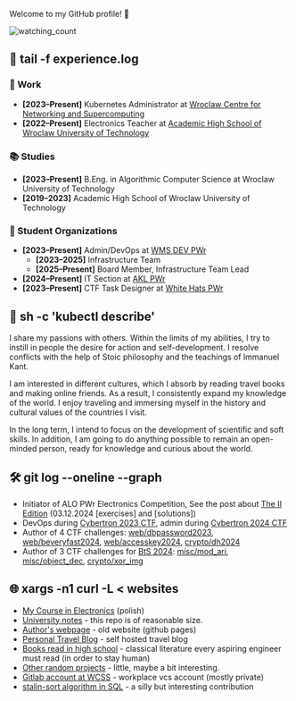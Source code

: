 Welcome to my GitHub profile! 👋

<img src="https://komarev.com/ghpvc/?username=Rafisto" alt="watching_count" />

## 📂 tail -f experience.log

### 🏢 Work
- **[2023–Present]** Kubernetes Administrator at [Wroclaw Centre for Networking and Supercomputing](https://wcss.pl/en/)  
- **[2022–Present]** Electronics Teacher at [Academic High School of Wroclaw University of Technology](https://liceum.pwr.edu.pl/)  

### 📚 Studies
- **[2023–Present]** B.Eng. in Algorithmic Computer Science at Wroclaw University of Technology  
- **[2019–2023]** Academic High School of Wroclaw University of Technology  

### 🚀 Student Organizations
- **[2023–Present]** Admin/DevOps at [WMS DEV PWr](https://pl.linkedin.com/company/wms-dev)  
  - **[2023–2025]** Infrastructure Team
  - **[2025–Present]** Board Member, Infrastructure Team Lead
- **[2024–Present]** IT Section at [AKL PWr](https://akl.pwr.edu.pl/)  
- **[2023–Present]** CTF Task Designer at [White Hats PWr](https://whitehats.pwr.edu.pl/kurs-pentestera/)  

## 🎸 sh -c 'kubectl describe'

I share my passions with others. Within the limits of my abilities, I try to instill in people the desire for action and self-development. I resolve conflicts with the help of Stoic philosophy and the teachings of Immanuel Kant.

I am interested in different cultures, which I absorb by reading travel books and making online friends. As a result, I consistently expand my knowledge of the world. I enjoy traveling and immersing myself in the history and cultural values of the countries I visit. 

In the long term, I intend to focus on the development of scientific and soft skills. In addition, I am going to do anything possible to remain an open-minded person, ready for knowledge and curious about the world.

## 🛠️ git log --oneline --graph
- Initiator of ALO PWr Electronics Competition, See the post about [The II Edition](https://www.facebook.com/liceumPWr/posts/988262823111065) (03.12.2024 [exercises] and [solutions])
- DevOps during [Cybertron 2023 CTF](https://www.linkedin.com/feed/update/urn:li:activity:7150921638400729088), admin during [Cybertron 2024 CTF](https://git.e-science.pl/cybertron/zadania2024/cybertron2024/)
- Author of 4 CTF challenges: [web/dbpassword2023](https://git.e-science.pl/cybertron/zadania2023/team_wlodarczyk_jagielski_zadanie1_dbpassword/-/blob/master/README.md), [web/beveryfast2024](https://git.e-science.pl/cybertron/zadania2024/team_wlodarczyk_zadanie_1_beveryfast), [web/accesskey2024](https://git.e-science.pl/cybertron/zadania2024/team_wlodarczyk_zadanie_2_accesskey), [crypto/dh2024](https://git.e-science.pl/cybertron/zadania2024/team_wlodarczyk_zadanie_3_dh)
- Author of 3 CTF challenges for [BtS 2024](https://whitehats.pwr.edu.pl/bts/bts-5th-edition/): [misc/mod_ari](https://github.com/PWrWhiteHats/BtS-2024-Writeups/tree/master/misc/mod_ari), [misc/object_dec](https://github.com/PWrWhiteHats/BtS-2024-Writeups/tree/master/misc/object_dec), [crypto/xor_img](https://github.com/PWrWhiteHats/BtS-2024-Writeups/tree/master/crypto/xor_img)

## 🌐 xargs -n1 curl -L < websites  
- [My Course in Electronics](https://rafisto.github.io/electronics/) (polish)
- [University notes](https://github.com/rafisto/uni) - this repo is of reasonable size.
- [Author's webpage](https://rafisto.github.io/) - old website (github pages)
- [Personal Travel Blog](https://blog.rwlodarczyk.pl) - self hosted travel blog
- [Books read in high school](./BOOKS.md) - classical literature every aspiring engineer must read (in order to stay human)
- [Other random projects](https://rwlodarczyk.github.io/) - little, maybe a bit interesting.
- [Gitlab account at WCSS](https://git.e-science.pl/rwlodarczyk/) - workplace vcs account (mostly private)
- [stalin-sort algorithm in SQL](https://github.com/gustavo-depaula/stalin-sort/commit/f442ccfcef470d15ac6bbb92f7e1dfc6442c164d) - a silly but interesting contribution
